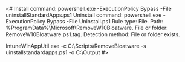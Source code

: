 <#
Install command: powershell.exe -ExecutionPolicy Bypass -File uninstallStandardApps.ps1
Uninstall command: powershell.exe -ExecutionPolicy Bypass -File Uninstall.ps1
Rule type: File.
Path: %ProgramData%\Microsoft\RemoveW10Bloatware.
File or folder: RemoveW10Bloatware.ps1.tag.
Detection method: File or folder exists.

IntuneWinAppUtil.exe -c C:\Scripts\RemoveBloatware -s uinstallstandardapps.ps1 -o C:\Output
#>